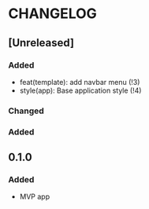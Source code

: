 # CHANGELOG

## [Unreleased]

### Added

- feat(template): add navbar menu (!3)
- style(app): Base application style (!4)

### Changed

### Added


## 0.1.0

### Added

- MVP app
